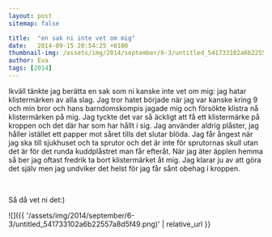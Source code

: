 ```yaml
---
layout: post
sitemap: false

title:  "en sak ni inte vet om mig"
date:   2014-09-15 20:54:25 +0100
thumbnail-img: /assets/img/2014/september/6-3/untitled_541733102a6b22557a8d5f49.png
author: Eva
tags: [2014]
---
```








Ikväll tänkte jag berätta en sak som ni kanske inte vet om mig: jag hatar klistermärken av alla slag. Jag tror hatet började när jag var kanske kring 9 och min bror och hans barndomskompis jagade mig och försökte klistra nå klistermärken på mig. Jag tyckte det var så äckligt att få ett klistermärke på kroppen och det där har som har hållt i sig. Jag använder aldrig plåster, jag håller istället ett papper mot såret tills det slutar blöda. Jag får ångest när jag ska till sjukhuset och ta sprutor och det är inte för sprutornas skull utan det är för det runda kuddplåstret man får efteråt. När jag äter äpplen hemma så ber jag oftast fredrik ta bort klistermärket åt mig. Jag klarar ju av att göra det själv men jag undviker det helst för jag får sånt obehag i kroppen.




 




Så då vet ni det:)

![]({{ '/assets/img/2014/september/6-3/untitled_541733102a6b22557a8d5f49.png)'  | relative_url }}

